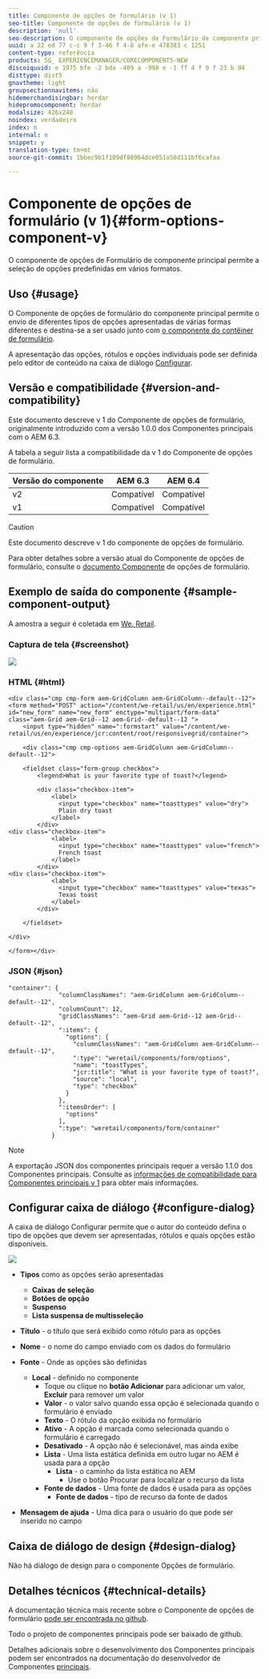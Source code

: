 ```yaml
---
title: Componente de opções de formulário (v 1)
seo-title: Componente de opções de formulário (v 1)
description: 'null'
seo-description: O componente de opções de Formulário de componente principal permite a seleção de opções predefinidas em vários formatos.
uuid: a 22 ed 77 c-c 9 f 3-46 f 4-8 afe-e 478383 c 1251
content-type: referência
products: SG_ EXPERIENCEMANAGER/CORECOMPONENTS-NEW
discoiquuid: e 1975 bfe -2 bda -409 a -998 e -1 ff 4 f 9 f 23 b 94
disttype: dist5
gnavtheme: light
groupsectionnavitems: não
hidemerchandisingbar: herdar
hidepromocomponent: herdar
modalsize: 426x240
noindex: verdadeiro
index: n
internal: n
snippet: y
translation-type: tm+mt
source-git-commit: 1bbec9b1f109df88964dce051a58d111bf6cafaa

---
```



# Componente de opções de formulário (v 1){#form-options-component-v}

O componente de opções de Formulário de componente principal permite a seleção de opções predefinidas em vários formatos.

## Uso {#usage}

O Componente de opções de formulário do componente principal permite o envio de diferentes tipos de opções apresentadas de várias formas diferentes e destina-se a ser usado junto com [o componente do contêiner de formulário](form-container.md).

A apresentação das opções, rótulos e opções individuais pode ser definida pelo editor de conteúdo na caixa de diálogo [Configurar](form-options-v1.md#main-pars_title).

## Versão e compatibilidade {#version-and-compatibility}

Este documento descreve v 1 do Componente de opções de formulário, originalmente introduzido com a versão 1.0.0 dos Componentes principais com o AEM 6.3.

A tabela a seguir lista a compatibilidade da v 1 do Componente de opções de formulário.

| Versão do componente | AEM 6.3 | AEM 6.4 |
|--- |--- |--- |
| v2 | Compatível | Compatível |
| v1 | Compatível | Compatível |

>[!CAUTION]
>
>Este documento descreve v 1 do componente de opções de formulário.
>
>Para obter detalhes sobre a versão atual do Componente de opções de formulário, consulte o [documento Componente](form-options.md) de opções de formulário.

## Exemplo de saída do componente {#sample-component-output}

A amostra a seguir é coletada em [We. Retail](https://helpx.adobe.com/experience-manager/6-4/sites/developing/using/we-retail.html).

### Captura de tela {#screenshot}

![](assets/chlimage_1-89.png)

### HTML {#html}

```
<div class="cmp cmp-form aem-GridColumn aem-GridColumn--default--12">
<form method="POST" action="/content/we-retail/us/en/experience.html" id="new_form" name="new_form" enctype="multipart/form-data" class="aem-Grid aem-Grid--12 aem-Grid--default--12 ">
    <input type="hidden" name=":formstart" value="/content/we-retail/us/en/experience/jcr:content/root/responsivegrid/container">
    
    <div class="cmp cmp-options aem-GridColumn aem-GridColumn--default--12">

    <fieldset class="form-group checkbox">
        <legend>What is your favorite type of toast?</legend>
        
        <div class="checkbox-item">
            <label>
              <input type="checkbox" name="toasttypes" value="dry">
              Plain dry toast
            </label>
        </div>
<div class="checkbox-item">
            <label>
              <input type="checkbox" name="toasttypes" value="french">
              French toast
            </label>
        </div>
<div class="checkbox-item">
            <label>
              <input type="checkbox" name="toasttypes" value="texas">
              Texas toast
            </label>
        </div>

    </fieldset>
    
</div>
    
</form></div>
```

### JSON {#json}

```
"container": {
              "columnClassNames": "aem-GridColumn aem-GridColumn--default--12",
              "columnCount": 12,
              "gridClassNames": "aem-Grid aem-Grid--12 aem-Grid--default--12",
              ":items": {
                "options": {
                  "columnClassNames": "aem-GridColumn aem-GridColumn--default--12",
                  ":type": "weretail/components/form/options",
                  "name": "toastTypes",
                  "jcr:title": "What is your favorite type of toast?",
                  "source": "local",
                  "type": "checkbox"
                }
              },
              ":itemsOrder": [
                "options"
              ],
              ":type": "weretail/components/form/container"
            }
```

>[!NOTE]
>
>A exportação JSON dos componentes principais requer a versão 1.1.0 dos Componentes principais. Consulte as [informações de compatibilidade para Componentes principais v 1](versions.md#main-pars_title_236368006) para obter mais informações.

## Configurar caixa de diálogo {#configure-dialog}

A caixa de diálogo Configurar permite que o autor do conteúdo defina o tipo de opções que devem ser apresentadas, rótulos e quais opções estão disponíveis.

![](assets/chlimage_1-90.png)

* **Tipos**
como as opções serão apresentadas

   * **Caixas de seleção**
   * **Botões de opção**
   * **Suspenso**
   * **Lista suspensa de multisseleção**

* **Título** - o título que será exibido como rótulo para as opções
* **Nome** - o nome do campo enviado com os dados do formulário
* **Fonte** - Onde as opções são definidas

   * **Local** - definido no componente
      * Toque ou clique no **botão Adicionar** para adicionar um valor, **Excluir** para remover um valor
      * **Valor** - o valor salvo quando essa opção é selecionada quando o formulário é enviado
      * **Texto** - O rótulo da opção exibida no formulário
      * **Ativo** - A opção é marcada como selecionada quando o formulário é carregado
      * **Desativado** - A opção não é selecionável, mas ainda exibe
      * **Lista** - Uma lista estática definida em outro lugar no AEM é usada para a opção
         * **Lista** - o caminho da lista estática no AEM
            * Use o botão Procurar para localizar o recurso da lista
      * **Fonte de dados** - Uma fonte de dados é usada para as opções
         * **Fonte de dados** - tipo de recurso da fonte de dados
* **Mensagem de ajuda** - Uma dica para o usuário do que pode ser inserido no campo

## Caixa de diálogo de design {#design-dialog}

Não há diálogo de design para o componente Opções de formulário.

## Detalhes técnicos {#technical-details}

A documentação técnica mais recente sobre o Componente de opções de formulário [pode ser encontrada no github](https://github.com/adobe/aem-core-wcm-components/tree/master/content/src/content/jcr_root/apps/core/wcm/components/form/options/v1/options).

Todo o projeto de componentes principais pode ser baixado de github.

Detalhes adicionais sobre o desenvolvimento dos Componentes principais podem ser encontrados na documentação do desenvolvedor de Componentes [principais](developing.md).
